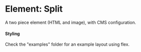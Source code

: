 # Element: Split
 A two piece element (HTML and image), with CMS configuration.
 
#### Styling
Check the "examples" folder for an example layout using flex.
